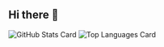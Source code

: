 ## Hi there 👋

![GitHub Stats Card](https://github-readme-stats-seven-sand-30.vercel.app/api?username=taikisenju&theme=onedark)
![Top Languages Card](https://github-readme-stats-seven-sand-30.vercel.app/api/top-langs/?username=taikisenju&theme=dark)

<!--
**taikisenju/taikisenju** is a ✨ _special_ ✨ repository because its `README.md` (this file) appears on your GitHub profile.
![GitHub Stats Card](https://github-readme-stats.vercel.app/api?username=taikisenju)

Here are some ideas to get you started:

- 🔭 I’m currently working on ...
- 🌱 I’m currently learning ...
- 👯 I’m looking to collaborate on ...
- 🤔 I’m looking for help with ...
- 💬 Ask me about ...
- 📫 How to reach me: ...
- 😄 Pronouns: ...
- ⚡ Fun fact: ...
-->

